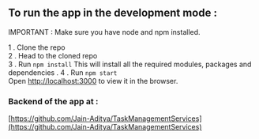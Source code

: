 ## To run the app in the development mode :

IMPORTANT : Make sure you have node and npm installed. <br>

1 . Clone the repo <br>
2 . Head to the cloned repo <br>
3 . Run
`npm install`
This will install all the required modules, packages and dependencies .
4 . Run
`npm start`
<br>
Open [http://localhost:3000](http://localhost:3000) to view it in the browser.

### Backend of the app at :

[https://github.com/Jain-Aditya/TaskManagementServices](https://github.com/Jain-Aditya/TaskManagementServices)
